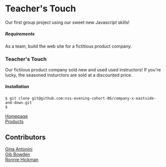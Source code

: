 # Teacher's Touch  

Our first group project using our sweet new Javascript skills!

##### Requirements
As a team, build the web site for a fictitious product company. 

### Teacher's Touch
Our fictiious product company sold new and used used instructors! If you're lucky, the seasoned insturctors are sold at a discounted price.  

##### Installation
```
$ git clone git@github.com:nss-evening-cohort-06/company-x-eastside-and-down.git
$
```

[Homepage](https://i.imgur.com/w0yCYCk.png)<br>
[Products](https://i.imgur.com/I91XuLg.png)

## Contributors

[Gina Antonini](https://github.com/GinaAntonini)<br>
[Gib Bowden](https://github.com/gib-bowden)<br>
[Ronnie Hickman](https://github.com/rmhickman)

